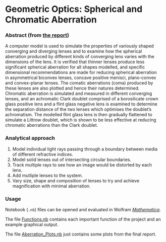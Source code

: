 # Geometric Optics: Spherical and Chromatic Aberration

### Abstract (from [the report](Report.pdf))
A computer model is used to simulate the properties of variously shaped converging and diverging lenses and to examine how the spherical aberration produced by different kinds of converging lens varies with the dimensions of the lens. It is verified that thinner lenses produce less significant spherical aberration for all shapes modelled, and specific dimensional recommendations are made for reducing spherical aberration in asymmetrical biconvex lenses, concave positive menisci, plano-convex and convex-planar lenses. The comatic aberrations (coma) produced by these lenses are also plotted and hence their natures determined. Chromatic aberration is simulated and measured in different converging lenses, and an achromatic Clark doublet comprised of a borosilicate crown glass positive lens and a flint glass negative lens is examined to determine the separation distance of the two lenses which optimises the doublet’s achromatism. The modelled flint glass lens is then gradually flattened to simulate a Littrow doublet, which is shown to be less effective at reducing chromatic aberrations than the Clark doublet.

### Analytical approach
1. Model individual light rays passing through a boundary between media of different refractive indices.
2. Model solid lenses out of intersecting circular boundaries.
3. Track multiple rays to see how an image would be distorted by each lens.
4. Add mutliple lenses to the system.
5. Vary size, shape and composition of lenses to try and achieve magnification with minimal aberration.

### Usage
Notebook (`.nb`) files can be opened and evaluated in Wolfram [*Mathematica*](https://www.wolfram.com/mathematica).

The file [Functions.nb](Functions.nb) contains each important function of the project and an example graphical output.

The file [Aberration_Plots.nb](Aberration_Plots.nb) just contains some plots from the final report.
